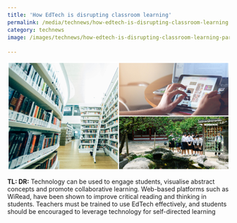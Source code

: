 ```yaml
---
title: 'How EdTech is disrupting classroom learning'
permalink: /media/technews/how-edtech-is-disrupting-classroom-learning
category: technews
image: /images/technews/how-edtech-is-disrupting-classroom-learning-part-1.png

---
```



![How EdTech is disrupting classroom learning](/images/technews/how-edtech-is-disrupting-classroom-learning-part-1.png)

**TL: DR:** Technology can be used to engage students, visualise abstract concepts and promote collaborative learning. Web-based platforms such as WiRead, have been shown to improve critical reading and thinking in students. Teachers must be trained to use EdTech effectively, and students should be encouraged to leverage technology for self-directed learning 

